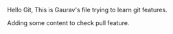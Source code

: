 Hello Git,
This is Gaurav's file trying to learn git features.


Adding some content to check pull feature.
